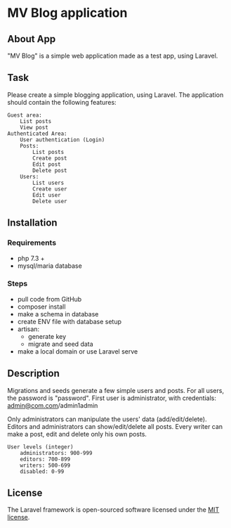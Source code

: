 # MV Blog application

## About App

"MV Blog" is a simple web application made as a test app, using Laravel.

## Task
Please create a simple blogging application, using Laravel.
The application should contain the following features:

    Guest area:
        List posts
        View post
    Authenticated Area:
        User authentication (Login)
        Posts:
            List posts
            Create post
            Edit post
            Delete post
        Users:
            List users
            Create user
            Edit user
            Delete user

## Installation

### Requirements

- php 7.3 +
- mysql/maria database

### Steps

- pull code from GitHub
- composer install
- make a schema in database
- create ENV file with database setup
- artisan: 
    - generate key
    - migrate and seed data
- make a local domain or use Laravel serve

## Description

Migrations and seeds generate a few simple users and posts. 
For all users, the password is "password". First user is administrator, with credentials: admin@com.com/admin1admin

Only administrators can manipulate the users' data (add/edit/delete). 
Editors and administrators can show/edit/delete all posts.
Every writer can make a post, edit and delete only his own posts.

    User levels (integer)
        administrators: 900-999
        editors: 700-899
        writers: 500-699
        disabled: 0-99

## License

The Laravel framework is open-sourced software licensed under the [MIT license](https://opensource.org/licenses/MIT).
